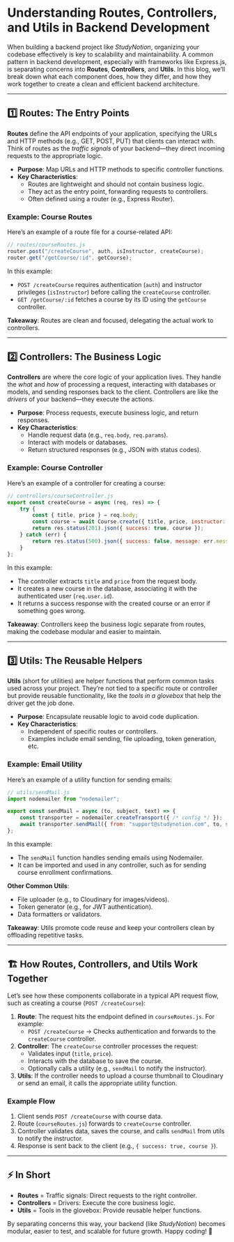 <xaiArtifact artifact_id="fdb427bf-bb81-4804-ac3e-28f1dc980462" artifact_version_id="6eb298f9-8125-41e0-849d-89515a2da242" title="Understanding_Routes_Controllers_Utils_in_Backend_Development.md" contentType="text/markdown">

# Understanding Routes, Controllers, and Utils in Backend Development

When building a backend project like *StudyNotion*, organizing your codebase effectively is key to scalability and maintainability. A common pattern in backend development, especially with frameworks like Express.js, is separating concerns into **Routes**, **Controllers**, and **Utils**. In this blog, we’ll break down what each component does, how they differ, and how they work together to create a clean and efficient backend architecture.

---

## 1️⃣ Routes: The Entry Points

**Routes** define the API endpoints of your application, specifying the URLs and HTTP methods (e.g., GET, POST, PUT) that clients can interact with. Think of routes as the *traffic signals* of your backend—they direct incoming requests to the appropriate logic.

- **Purpose**: Map URLs and HTTP methods to specific controller functions.
- **Key Characteristics**:
  - Routes are lightweight and should not contain business logic.
  - They act as the entry point, forwarding requests to controllers.
  - Often defined using a router (e.g., Express Router).

### Example: Course Routes
Here’s an example of a route file for a course-related API:

```javascript
// routes/courseRoutes.js
router.post("/createCourse", auth, isInstructor, createCourse);
router.get("/getCourse/:id", getCourse);
```

In this example:
- `POST /createCourse` requires authentication (`auth`) and instructor privileges (`isInstructor`) before calling the `createCourse` controller.
- `GET /getCourse/:id` fetches a course by its ID using the `getCourse` controller.

**Takeaway**: Routes are clean and focused, delegating the actual work to controllers.

---

## 2️⃣ Controllers: The Business Logic

**Controllers** are where the core logic of your application lives. They handle the *what* and *how* of processing a request, interacting with databases or models, and sending responses back to the client. Controllers are like the *drivers* of your backend—they execute the actions.

- **Purpose**: Process requests, execute business logic, and return responses.
- **Key Characteristics**:
  - Handle request data (e.g., `req.body`, `req.params`).
  - Interact with models or databases.
  - Return structured responses (e.g., JSON with status codes).

### Example: Course Controller
Here’s an example of a controller for creating a course:

```javascript
// controllers/courseController.js
export const createCourse = async (req, res) => {
    try {
        const { title, price } = req.body;
        const course = await Course.create({ title, price, instructor: req.user.id });
        return res.status(201).json({ success: true, course });
    } catch (err) {
        return res.status(500).json({ success: false, message: err.message });
    }
};
```

In this example:
- The controller extracts `title` and `price` from the request body.
- It creates a new course in the database, associating it with the authenticated user (`req.user.id`).
- It returns a success response with the created course or an error if something goes wrong.

**Takeaway**: Controllers keep the business logic separate from routes, making the codebase modular and easier to maintain.

---

## 3️⃣ Utils: The Reusable Helpers

**Utils** (short for utilities) are helper functions that perform common tasks used across your project. They’re not tied to a specific route or controller but provide reusable functionality, like the *tools in a glovebox* that help the driver get the job done.

- **Purpose**: Encapsulate reusable logic to avoid code duplication.
- **Key Characteristics**:
  - Independent of specific routes or controllers.
  - Examples include email sending, file uploading, token generation, etc.

### Example: Email Utility
Here’s an example of a utility function for sending emails:

```javascript
// utils/sendMail.js
import nodemailer from "nodemailer";

export const sendMail = async (to, subject, text) => {
    const transporter = nodemailer.createTransport({ /* config */ });
    await transporter.sendMail({ from: "support@studynotion.com", to, subject, text });
};
```

In this example:
- The `sendMail` function handles sending emails using Nodemailer.
- It can be imported and used in any controller, such as for sending course enrollment confirmations.

**Other Common Utils**:
- File uploader (e.g., to Cloudinary for images/videos).
- Token generator (e.g., for JWT authentication).
- Data formatters or validators.

**Takeaway**: Utils promote code reuse and keep your controllers clean by offloading repetitive tasks.

---

## 🏗️ How Routes, Controllers, and Utils Work Together

Let’s see how these components collaborate in a typical API request flow, such as creating a course (`POST /createCourse`):

1. **Route**: The request hits the endpoint defined in `courseRoutes.js`. For example:
   - `POST /createCourse` → Checks authentication and forwards to the `createCourse` controller.
2. **Controller**: The `createCourse` controller processes the request:
   - Validates input (`title`, `price`).
   - Interacts with the database to save the course.
   - Optionally calls a utility (e.g., `sendMail` to notify the instructor).
3. **Utils**: If the controller needs to upload a course thumbnail to Cloudinary or send an email, it calls the appropriate utility function.

### Example Flow
1. Client sends `POST /createCourse` with course data.
2. Route (`courseRoutes.js`) forwards to `createCourse` controller.
3. Controller validates data, saves the course, and calls `sendMail` from utils to notify the instructor.
4. Response is sent back to the client (e.g., `{ success: true, course }`).

---

## ⚡ In Short
- **Routes** = Traffic signals: Direct requests to the right controller.
- **Controllers** = Drivers: Execute the core business logic.
- **Utils** = Tools in the glovebox: Provide reusable helper functions.

By separating concerns this way, your backend (like *StudyNotion*) becomes modular, easier to test, and scalable for future growth. Happy coding! 🚀

</xaiArtifact>
